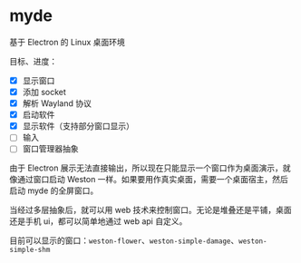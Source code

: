 # myde

基于 Electron 的 Linux 桌面环境

目标、进度：

-   [x] 显示窗口
-   [x] 添加 socket
-   [x] 解析 Wayland 协议
-   [x] 启动软件
-   [x] 显示软件（支持部分窗口显示）
-   [ ] 输入
-   [ ] 窗口管理器抽象

由于 Electron 展示无法直接输出，所以现在只能显示一个窗口作为桌面演示，就像通过窗口启动 Weston 一样。如果要用作真实桌面，需要一个桌面宿主，然后启动 myde 的全屏窗口。

当经过多层抽象后，就可以用 web 技术来控制窗口。无论是堆叠还是平铺，桌面还是手机 ui，都可以简单地通过 web api 自定义。

目前可以显示的窗口：`weston-flower`、`weston-simple-damage`、`weston-simple-shm`
